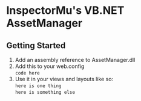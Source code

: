 # InspectorMu's VB.NET AssetManager

## Getting Started

1. Add an assembly reference to AssetManager.dll
2. Add this to your web.config  
`code here`
3. Use it in your views and layouts like so:  
`here is one thing`  
`here is something else`
